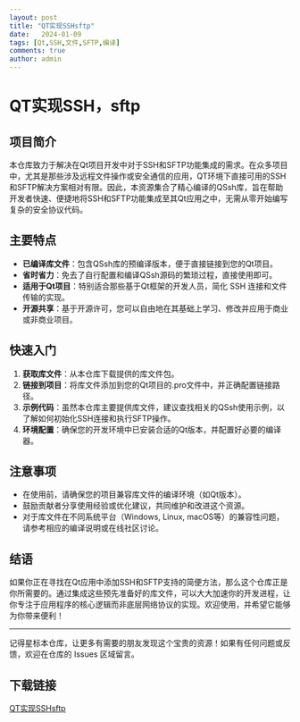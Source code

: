 ```yaml
---
layout: post
title: "QT实现SSHsftp"
date:   2024-01-09
tags: [Qt,SSH,文件,SFTP,编译]
comments: true
author: admin
---
```

# QT实现SSH，sftp

## 项目简介

本仓库致力于解决在Qt项目开发中对于SSH和SFTP功能集成的需求。在众多项目中，尤其是那些涉及远程文件操作或安全通信的应用，QT环境下直接可用的SSH和SFTP解决方案相对有限。因此，本资源集合了精心编译的QSsh库，旨在帮助开发者快速、便捷地将SSH和SFTP功能集成至其Qt应用之中，无需从零开始编写复杂的安全协议代码。

## 主要特点

- **已编译库文件**：包含QSsh库的预编译版本，便于直接链接到您的Qt项目。
- **省时省力**：免去了自行配置和编译QSsh源码的繁琐过程，直接使用即可。
- **适用于Qt项目**：特别适合那些基于Qt框架的开发人员，简化 SSH 连接和文件传输的实现。
- **开源共享**：基于开源许可，您可以自由地在其基础上学习、修改并应用于商业或非商业项目。

## 快速入门

1. **获取库文件**：从本仓库下载提供的库文件包。
2. **链接到项目**：将库文件添加到您的Qt项目的.pro文件中，并正确配置链接路径。
3. **示例代码**：虽然本仓库主要提供库文件，建议查找相关的QSsh使用示例，以了解如何初始化SSH连接和执行SFTP操作。
4. **环境配置**：确保您的开发环境中已安装合适的Qt版本，并配置好必要的编译器。

## 注意事项

- 在使用前，请确保您的项目兼容库文件的编译环境（如Qt版本）。
- 鼓励贡献者分享使用经验或优化建议，共同维护和改进这个资源。
- 对于库文件在不同系统平台（Windows, Linux, macOS等）的兼容性问题，请参考相应的编译说明或在线社区讨论。

## 结语

如果你正在寻找在Qt应用中添加SSH和SFTP支持的简便方法，那么这个仓库正是你所需要的。通过集成这些预先准备好的库文件，可以大大加速你的开发进程，让你专注于应用程序的核心逻辑而非底层网络协议的实现。欢迎使用，并希望它能够为你带来便利！

---

记得星标本仓库，让更多有需要的朋友发现这个宝贵的资源！如果有任何问题或反馈，欢迎在仓库的 Issues 区域留言。

## 下载链接

[QT实现SSHsftp](https://pan.quark.cn/s/e37f05f51094)